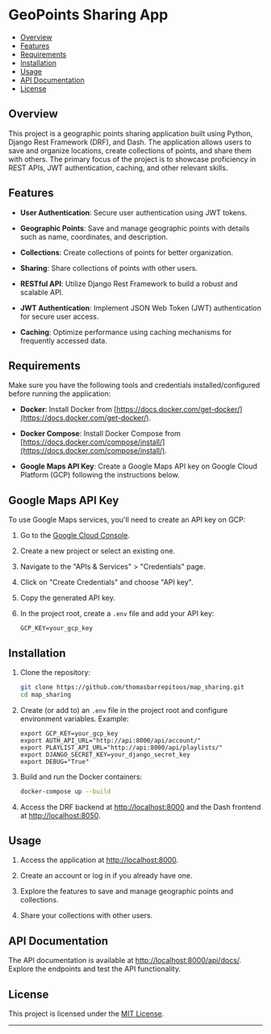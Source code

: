 # GeoPoints Sharing App


- [Overview](#overview)
- [Features](#features)
- [Requirements](#requirements)
- [Installation](#installation)
- [Usage](#usage)
- [API Documentation](#api-documentation)
- [License](#license)

## Overview

This project is a geographic points sharing application built using Python, Django Rest Framework (DRF), and Dash. The application allows users to save and organize locations, create collections of points, and share them with others. The primary focus of the project is to showcase proficiency in REST APIs, JWT authentication, caching, and other relevant skills.



## Features

- **User Authentication**: Secure user authentication using JWT tokens.

- **Geographic Points**: Save and manage geographic points with details such as name, coordinates, and description.

- **Collections**: Create collections of points for better organization.

- **Sharing**: Share collections of points with other users.

- **RESTful API**: Utilize Django Rest Framework to build a robust and scalable API.

- **JWT Authentication**: Implement JSON Web Token (JWT) authentication for secure user access.

- **Caching**: Optimize performance using caching mechanisms for frequently accessed data.

## Requirements

Make sure you have the following tools and credentials installed/configured before running the application:

- **Docker**: Install Docker from [https://docs.docker.com/get-docker/](https://docs.docker.com/get-docker/).

- **Docker Compose**: Install Docker Compose from [https://docs.docker.com/compose/install/](https://docs.docker.com/compose/install/).

- **Google Maps API Key**: Create a Google Maps API key on Google Cloud Platform (GCP) following the instructions below.

## Google Maps API Key

To use Google Maps services, you'll need to create an API key on GCP:

1. Go to the [Google Cloud Console](https://console.cloud.google.com/).

2. Create a new project or select an existing one.

3. Navigate to the "APIs & Services" > "Credentials" page.

4. Click on "Create Credentials" and choose "API key".

5. Copy the generated API key.

6. In the project root, create a `.env` file and add your API key:

    ```dotenv
    GCP_KEY=your_gcp_key
    ```

## Installation
1. Clone the repository:

    ```bash
    git clone https://github.com/thomasbarrepitous/map_sharing.git
    cd map_sharing
    ```

2. Create (or add to) an `.env` file in the project root and configure environment variables. Example:

    ```dotenv
    export GCP_KEY=your_gcp_key
    export AUTH_API_URL="http://api:8000/api/account/"
    export PLAYLIST_API_URL="http://api:8000/api/playlists/"
    export DJANGO_SECRET_KEY=your_django_secret_key
    export DEBUG="True"
    ```

3. Build and run the Docker containers:

    ```bash
    docker-compose up --build
    ```

4. Access the DRF backend at [http://localhost:8000](http://localhost:8000) and the Dash frontend at [http://localhost:8050](http://localhost:8050).


## Usage

1. Access the application at [http://localhost:8000](http://localhost:8000).

2. Create an account or log in if you already have one.

3. Explore the features to save and manage geographic points and collections.

4. Share your collections with other users.

## API Documentation

The API documentation is available at [http://localhost:8000/api/docs/](http://localhost:8000/api/swagger/). Explore the endpoints and test the API functionality.


## License

This project is licensed under the [MIT License](LICENSE).


---
